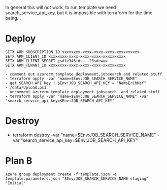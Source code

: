 In general this will not work, to run template we need search_service_api_key, but it is impossible with terraform for the time being...

# Deploy

    SETX ARM_SUBSCRIPTION_ID xxxxxxxx-xxxx-xxxx-xxxx-xxxxxxxxxx
    SETX ARM_CLIENT_ID xxxxxxxx-xxxx-xxxx-xxxx-xxxxxxxxxx
    SETX ARM_CLIENT_SECRET jsdfe345fds...23sdeww=
    SETX ARM_TENANT_ID xxxxxxxx-xxxx-xxxx-xxxx-xxxxxxxxxx

    - comment out azurerm_template_deployment.jobsearch and related stuff
    - terraform apply -var "name=$Env:JOB_SEARCH_SERVICE_NAME"
    - get SEARCH API Key | $Env:JOB_SEARCH_API_KEY = "NeWsErChKeY"
    - /data/Upload.ps1
    - uncomment azurerm_template_deployment.jobsearch  and related stuff
    - terraform apply -var "name=$Env:JOB_SEARCH_SERVICE_NAME" -var "search_service_api_key=$Env:JOB_SEARCH_API_KEY"

# Destroy

   - terraform destroy -var "name=$Env:JOB_SEARCH_SERVICE_NAME" -var "search_service_api_key=$Env:JOB_SEARCH_API_KEY"

# Plan B

    azure group deployment create -f template.json -e template.parameters.json "$Env:JOB_SEARCH_SERVICE_NAME-staging" "Initial"

